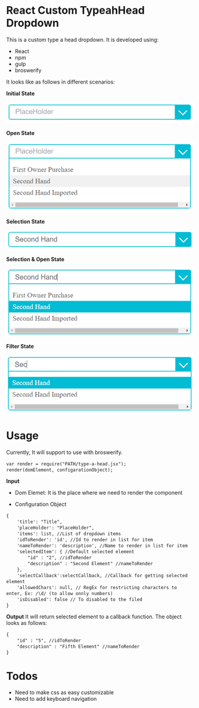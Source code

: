 # React Custom TypeahHead Dropdown

This is a custom type a head dropdown.
It is developed using:
- React
- npm
- gulp
- broswerify 

It looks like as follows in different scenarios:

**Initial State**

![Initial](https://github.com/narendrakurapati/react-custom-typeahead-dropdown/blob/master/images/1initial.png)


**Open State**

![Open](https://github.com/narendrakurapati/react-custom-typeahead-dropdown/blob/master/images/2open.png)


**Selection State**

![Selection](https://github.com/narendrakurapati/react-custom-typeahead-dropdown/blob/master/images/3selection.png)


**Selection & Open State**

![Selection & Open](https://github.com/narendrakurapati/react-custom-typeahead-dropdown/blob/master/images/4open-selection.png)


**Filter State**

![Filter](https://github.com/narendrakurapati/react-custom-typeahead-dropdown/blob/master/images/5filter.png)


# Usage
Currently, It will support to use with broswerify.

```
var render = require("PATH/type-a-head.jsx");
render(domElement, configarationObject);
```


**Input**
- Dom Elemet: It is the place where we need to render the component

- Configuration Object

```
{
	'title': "Title",
	'placeHolder': "PlaceHolder",
	'items': list, //List of dropdown items
	'idToRender': 'id', //Id to render in list for item
	'nameToRender': 'description', //Name to render in list for item
	'selectedItem': { //Default selected element
		"id" : "2", //idToRender
		"description" : "Second Element" //nameToRender
	},
	'selectCallback':selectCallback, //Callback for getting selected element
	'allowedChars': null, // RegEx for restricting characters to enter, Ex: /\d/ (to allow onnly numbers)
	'isDisabled': false // To disabled to the filed
}
```

**Output**
It will return selected element to a callback function. The object looks as follows:

```
{
	"id" : "5", //idToRender
	"description" : "Fifth Element" //nameToRender
}
```

# Todos
- Need to make css as easy customizable
- Need to add keyboard navigation
